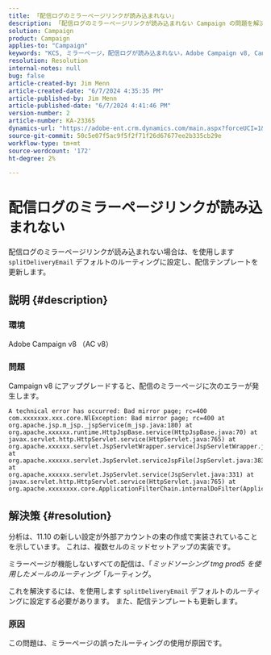 ```yaml
---
title: 「配信ログのミラーページリンクが読み込まれない」
description: 「配信ログのミラーページリンクが読み込まれない Campaign の問題を解決する方法を説明します。」
solution: Campaign
product: Campaign
applies-to: "Campaign"
keywords: "KCS, ミラーページ，配信ログが読み込まれない，Adobe Campaign v8, Campaign v8 へのアップグレード，トラブルシューティング，AC v8"
resolution: Resolution
internal-notes: null
bug: false
article-created-by: Jim Menn
article-created-date: "6/7/2024 4:35:35 PM"
article-published-by: Jim Menn
article-published-date: "6/7/2024 4:41:46 PM"
version-number: 2
article-number: KA-23365
dynamics-url: "https://adobe-ent.crm.dynamics.com/main.aspx?forceUCI=1&pagetype=entityrecord&etn=knowledgearticle&id=47b3bdf5-eb24-ef11-840a-000d3a5a67ba"
source-git-commit: 50c5e07f5ac9f5f2f71f26d67677ee2b335cb29e
workflow-type: tm+mt
source-wordcount: '172'
ht-degree: 2%

---
```


# 配信ログのミラーページリンクが読み込まれない


配信ログのミラーページリンクが読み込まれない場合は、を使用します `splitDeliveryEmail` デフォルトのルーティングに設定し、配信テンプレートを更新します。

## 説明 {#description}


### 環境

Adobe Campaign v8 （AC v8）

### 問題

Campaign v8 にアップグレードすると、配信のミラーページに次のエラーが発生します。


```
A technical error has occurred: Bad mirror page; rc=400 
com.xxxxxxx.xxx.core.NlException: Bad mirror page; rc=400 at 
org.apache.jsp.m_jsp._jspService(m_jsp.java:180) at 
org.apache.xxxxxx.runtime.HttpJspBase.service(HttpJspBase.java:70) at 
javax.servlet.http.HttpServlet.service(HttpServlet.java:765) at 
org.apache.xxxxxx.servlet.JspServletWrapper.service(JspServletWrapper.java:465) at 
org.apache.xxxxxx.servlet.JspServlet.serviceJspFile(JspServlet.java:383) at 
org.apache.xxxxxx.servlet.JspServlet.service(JspServlet.java:331) at 
javax.servlet.http.HttpServlet.service(HttpServlet.java:765) at 
org.apache.xxxxxxxx.core.ApplicationFilterChain.internalDoFilter(ApplicationFilterChain.java:231)
```



## 解決策 {#resolution}


分析は、11.10 の新しい設定が外部アカウントの束の作成で実装されていることを示しています。 これは、複数セルのミッドセットアップの実装です。

ミラーページが機能しないすべての配信は、「*ミッドソーシング tmg prod5 を使用したメールのルーティング*「ルーティング。

これを解決するには、を使用します `splitDeliveryEmail` デフォルトのルーティングに設定する必要があります。 また、配信テンプレートも更新します。

### 原因

この問題は、ミラーページの誤ったルーティングの使用が原因です。
